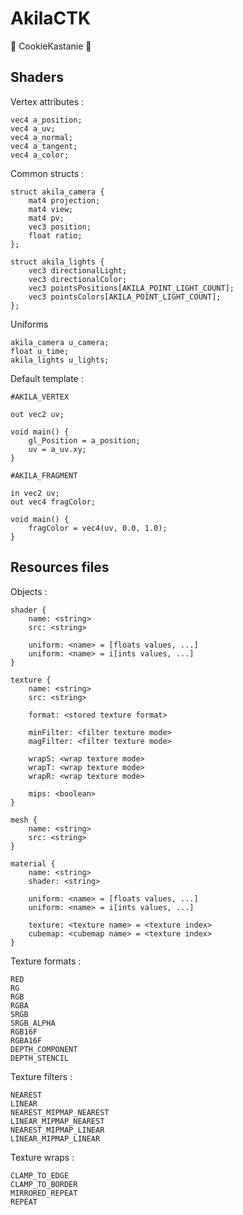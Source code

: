 ﻿# AkilaCTK

🍪 CookieKastanie 🍪

## Shaders

Vertex attributes :

	vec4 a_position;
	vec4 a_uv;
	vec4 a_normal;
	vec4 a_tangent;
	vec4 a_color;

Common structs :

	struct akila_camera {
		mat4 projection;
		mat4 view;
		mat4 pv;
		vec3 position;
		float ratio;
	};
	
	struct akila_lights {
		vec3 directionalLight;
		vec3 directionalColor;
		vec3 pointsPositions[AKILA_POINT_LIGHT_COUNT];
		vec3 pointsColors[AKILA_POINT_LIGHT_COUNT];
	};
	
Uniforms

	akila_camera u_camera;
	float u_time;
	akila_lights u_lights;

Default template :
	
	#AKILA_VERTEX
	
	out vec2 uv;
	
	void main() {
		gl_Position = a_position;
		uv = a_uv.xy;
	}

	#AKILA_FRAGMENT
	
	in vec2 uv;
	out vec4 fragColor;
	
	void main() {
		fragColor = vec4(uv, 0.0, 1.0);
	}

## Resources files

Objects :
	
	shader {
		name: <string>
		src: <string>

		uniform: <name> = [floats values, ...]
		uniform: <name> = i[ints values, ...]
	}

	texture {
		name: <string>
		src: <string>

		format: <stored texture format>
		
		minFilter: <filter texture mode>
		magFilter: <filter texture mode>

		wrapS: <wrap texture mode>
		wrapT: <wrap texture mode>
		wrapR: <wrap texture mode>

		mips: <boolean>
	}

	mesh {
		name: <string>
		src: <string>
	}

	material {
		name: <string>
		shader: <string>

		uniform: <name> = [floats values, ...]
		uniform: <name> = i[ints values, ...]

		texture: <texture name> = <texture index>
		cubemap: <cubemap name> = <texture index>
	}

Texture formats :

	RED
	RG
	RGB
	RGBA
	SRGB
	SRGB_ALPHA
	RGB16F
	RGBA16F
	DEPTH_COMPONENT
	DEPTH_STENCIL

Texture filters :

	NEAREST
	LINEAR
	NEAREST_MIPMAP_NEAREST
	LINEAR_MIPMAP_NEAREST
	NEAREST_MIPMAP_LINEAR
	LINEAR_MIPMAP_LINEAR

Texture wraps :

	CLAMP_TO_EDGE
	CLAMP_TO_BORDER
	MIRRORED_REPEAT
	REPEAT
